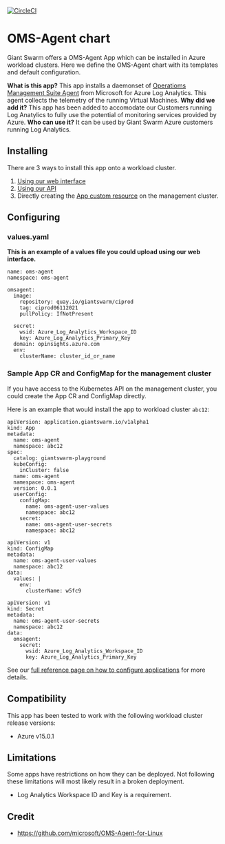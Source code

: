 [![CircleCI](https://circleci.com/gh/giantswarm/{APP-NAME}-app.svg?style=shield)](https://circleci.com/gh/giantswarm/{APP-NAME}-app)

# OMS-Agent chart

Giant Swarm offers a OMS-Agent App which can be installed in Azure workload clusters.
Here we define the OMS-Agent chart with its templates and default configuration.

**What is this app?**
This app installs a daemonset of [Operatioms Management Suite Agent](https://docs.microsoft.com/en-us/azure/azure-monitor/agents/agent-linux) from Microsoft for Azure Log Analytics.
This agent collects the telemetry of the running Virtual Machines. 
**Why did we add it?**
This app has been added to accomodate our Customers running Log Anatylics to fully use the potential of monitoring services provided by Azure.
**Who can use it?**
It can be used by Giant Swarm Azure customers running Log Analytics.

## Installing

There are 3 ways to install this app onto a workload cluster.

1. [Using our web interface](https://docs.giantswarm.io/ui-api/web/app-platform/#installing-an-app)
2. [Using our API](https://docs.giantswarm.io/api/#operation/createClusterAppV5)
3. Directly creating the [App custom resource](https://docs.giantswarm.io/ui-api/management-api/crd/apps.application.giantswarm.io/) on the management cluster.

## Configuring

### values.yaml
**This is an example of a values file you could upload using our web interface.**
```
name: oms-agent
namespace: oms-agent

omsagent:
  image:
    repository: quay.io/giantswarm/ciprod
    tag: ciprod06112021
    pullPolicy: IfNotPresent

  secret:
    wsid: Azure_Log_Analytics_Workspace_ID
    key: Azure_Log_Analytics_Primary_Key
  domain: opinsights.azure.com
  env:
    clusterName: cluster_id_or_name

```

### Sample App CR and ConfigMap for the management cluster
If you have access to the Kubernetes API on the management cluster, you could create
the App CR and ConfigMap directly.

Here is an example that would install the app to
workload cluster `abc12`:

```
apiVersion: application.giantswarm.io/v1alpha1
kind: App
metadata:
  name: oms-agent
  namespace: abc12
spec:
  catalog: giantswarm-playground
  kubeConfig:
    inCluster: false
  name: oms-agent
  namespace: oms-agent
  version: 0.0.1
  userConfig:
    configMap:
      name: oms-agent-user-values
      namespace: abc12
    secret:
      name: oms-agent-user-secrets
      namespace: abc12
```

```
apiVersion: v1
kind: ConfigMap
metadata:
  name: oms-agent-user-values
  namespace: abc12
data:
  values: |
    env:
      clusterName: w5fc9 

```

```
apiVersion: v1
kind: Secret
metadata:
  name: oms-agent-user-secrets
  namespace: abc12
data:
  omsagent:
    secret:
      wsid: Azure_Log_Analytics_Workspace_ID
      key: Azure_Log_Analytics_Primary_Key
```

See our [full reference page on how to configure applications](https://docs.giantswarm.io/app-platform/app-configuration/) for more details.

## Compatibility

This app has been tested to work with the following workload cluster release versions:

* Azure v15.0.1

## Limitations

Some apps have restrictions on how they can be deployed.
Not following these limitations will most likely result in a broken deployment.

* Log Analytics Workspace ID and Key is a requirement.

## Credit

* https://github.com/microsoft/OMS-Agent-for-Linux
